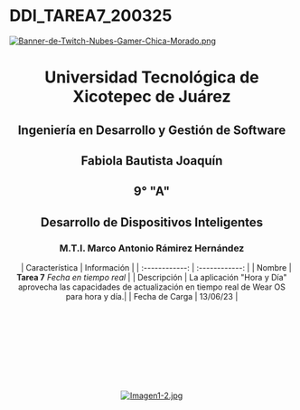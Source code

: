 # DDI_TAREA7_200325


[![Banner-de-Twitch-Nubes-Gamer-Chica-Morado.png](https://i.postimg.cc/15q3LFXF/Banner-de-Twitch-Nubes-Gamer-Chica-Morado.png)](https://postimg.cc/MvzwBvyZ)

<div align="center">
  
# Universidad Tecnológica de Xicotepec de Juárez


## Ingeniería en Desarrollo y Gestión de Software
## Fabiola Bautista Joaquín 
## 9° "A"
## Desarrollo de Dispositivos Inteligentes
### M.T.I. Marco Antonio Rámirez Hernández




&nbsp;
&nbsp;
|  Característica |  Información |
| :------------: | :------------: |
| Nombre | **Tarea 7** *Fecha en tiempo real* |
| Descripción  | La aplicación "Hora y Día" aprovecha las capacidades de actualización en tiempo real de Wear OS para hora y día.|
|  Fecha de Carga | 13/06/23  |



&nbsp;
&nbsp;

&nbsp;
&nbsp;

<br>
<br>
<br>
<br>

[![Imagen1-2.jpg](https://i.postimg.cc/x1swjyVj/Imagen1-2.jpg)](https://postimg.cc/0zwWcSNh)




